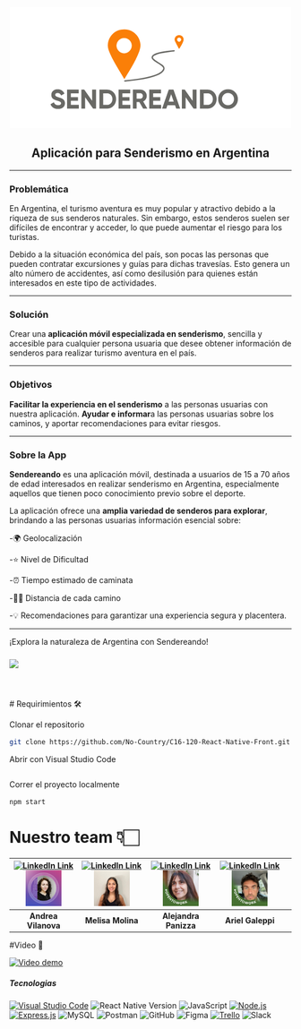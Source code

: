 
  <p align="center"> 
    <img src ="https://github.com/No-Country/C16-120-React-Native-Front/blob/main/assets/Logo.png">
      </p>
  <h2 align="center"> Aplicación para Senderismo en Argentina </h2>



---

<h3> Problemática </h3>

En Argentina, el turismo aventura es muy popular y atractivo debido a la riqueza de sus senderos naturales. Sin embargo, estos senderos suelen ser difíciles de encontrar y acceder, lo que puede aumentar el riesgo para los turistas.

Debido a la situación económica del país, son pocas las personas que pueden contratar excursiones y guías para dichas travesías. Esto genera un alto número de accidentes, así como desilusión para quienes están interesados en este tipo de actividades.

---

<h3> Solución  </h3>

Crear una **aplicación móvil especializada en senderismo**, sencilla y accesible para cualquier persona usuaria que desee obtener información de senderos para realizar turismo aventura en el país.

---

<h3> Objetivos  </h3>

**Facilitar la experiencia en el senderismo** a las personas usuarias con nuestra aplicación.
**Ayudar e informar**a las personas usuarias sobre los caminos, y aportar recomendaciones para evitar riesgos.

---

<h3> Sobre la App </h3>

**Sendereando** es una aplicación móvil, destinada a usuarios de 15 a 70 años de edad interesados en realizar senderismo en Argentina, especialmente aquellos que tienen poco conocimiento previo sobre el deporte.

La aplicación ofrece una **amplia variedad de senderos para explorar**, brindando a las personas usuarias información esencial sobre:

-🌍 Geolocalización

-⭐️ Nivel de Dificultad

-⏰ Tiempo estimado de caminata

-🚶‍♂️ Distancia de cada camino

-💡 Recomendaciones para garantizar una experiencia segura y placentera.

---

¡Explora la naturaleza de Argentina con Sendereando!

  <h3 align="left">
   <img src="https://img.shields.io/badge/STATUS-EN%20DESAROLLO-green"></h3>
    


<br>
<br>
# Requirimientos 🛠️


Clonar el repositorio
```sh
git clone https://github.com/No-Country/C16-120-React-Native-Front.git
```
Abrir con Visual Studio Code


```tipear el comando npm i , para bajar las dependencias
```
Correr el proyecto localmente
```
npm start
```






# Nuestro team 👇🏻

|[ ![](https://img.shields.io/badge/linkedin%20-%230077B5.svg?&style=for-the-badge&logo=linkedin&logoColor=white 'LinkedIn Link')](http://linkedin.com/in/andrea-vilanova-graphic-designer-12963228a)  <img src="https://github.com/No-Country/C16-120-React-Native-Front/blob/main/1698318017602.jpeg" width=64>| [ ![](https://img.shields.io/badge/linkedin%20-%230077B5.svg?&style=for-the-badge&logo=linkedin&logoColor=white 'LinkedIn Link')](http://linkedin.com/in/melisa-molina-559593145) <img src="https://github.com/No-Country/C16-120-React-Native-Front/blob/main/1706556486292.jpeg" width=64>|   [ ![](https://img.shields.io/badge/linkedin%20-%230077B5.svg?&style=for-the-badge&logo=linkedin&logoColor=white 'LinkedIn Link')](http://linkedin.com/in/alejandra-carla-panizza)  <img src="https://github.com/No-Country/C16-120-React-Native-Front/blob/main/1693237604423.jpeg" width=64>  |    [ ![](https://img.shields.io/badge/linkedin%20-%230077B5.svg?&style=for-the-badge&logo=linkedin&logoColor=white 'LinkedIn Link')](http://linkedin.com/in/ariel-galeppi-8371701ab) <img src="https://github.com/No-Country/C16-120-React-Native-Front/blob/main/1709562899018.jpeg" width=64> | |
:-:|:-:|:-:|:-:|:-:|
| **Andrea Vilanova**  | **Melisa Molina**  | **Alejandra Panizza**  | **Ariel Galeppi**  


 
 
    
  
 


#Video 🎥

[![Video demo](https://img.youtube.com/vi/TU_ID_DE_VIDEO/maxresdefault.jpg)](https://www.youtube.com/watch?v=TU_ID_DE_VIDEO)




<h5> Tecnologias  </h5>

[![Visual Studio Code](https://img.shields.io/badge/Visual_Studio_Code-Editor-orange?logo=visual-studio-code&style=flat-square)](https://code.visualstudio.com/)
![React Native Version](https://img.shields.io/badge/React_Native-v0.64.2-blue?logo=react&style=flat-square)
![JavaScript](https://img.shields.io/badge/JavaScript-ES6-yellow?logo=javascript&style=flat-square)
[![Node.js](https://img.shields.io/badge/Node.js-v14.18.1-green?logo=node.js&style=flat-square)](https://nodejs.org/)
[![Express.js](https://img.shields.io/badge/Express.js-v4.17.1-blue?logo=node.js&style=flat-square)](https://expressjs.com/)
![MySQL](https://img.shields.io/badge/MySQL-8.0-blue?logo=mysql&style=flat-square)
![Postman](https://img.shields.io/badge/Postman-Perfil-orange?logo=postman&style=flat-square)
![GitHub](https://img.shields.io/badge/GitHub-lightgrey?logo=github&style=flat-square)
![Figma](https://img.shields.io/badge/Figma-Design-orange?logo=figma&style=flat-square)
[![Trello](https://img.shields.io/badge/Trello-Docs-blue?logo=trello&style=flat-square)](https://help.trello.com/)
![Slack](https://img.shields.io/badge/Slack-purple?logo=slack&style=flat-square)





